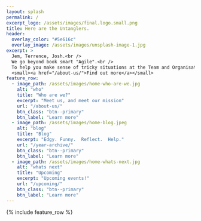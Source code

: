 ```yaml
---
layout: splash
permalink: /
excerpt_logo: /assets/images/final.logo.small.png
title: Here are the Untanglers.
header:
  overlay_color: "#5e616c"
  overlay_image: /assets/images/unsplash-image-1.jpg
excerpt: >
  Jem, Terrence, Josh.<br />
  We go beyond book smart "Agile".<br />
  To help you make sense of tricky situations at the Team and Organisation level.<br />
  <small><a href="/about-us/">Find out more</a></small>
feature_row:
  - image_path: /assets/images/home-who-are-we.jpg
    alt: "who"
    title: "Who are we?"
    excerpt: "Meet us, and meet our mission"
    url: "/about-us/"
    btn_class: "btn--primary"
    btn_label: "Learn more"
  - image_path: /assets/images/home-blog.jpeg
    alt: "blog"
    title: "Blog"
    excerpt: "Edgy. Funny.  Reflect.  Help."
    url: "/year-archive/"
    btn_class: "btn--primary"
    btn_label: "Learn more"
  - image_path: /assets/images/home-whats-next.jpg
    alt: "whats next"
    title: "Upcoming"
    excerpt: "Upcoming events!"
    url: "/upcoming/"
    btn_class: "btn--primary"
    btn_label: "Learn more"      
---
```


{% include feature_row %}
